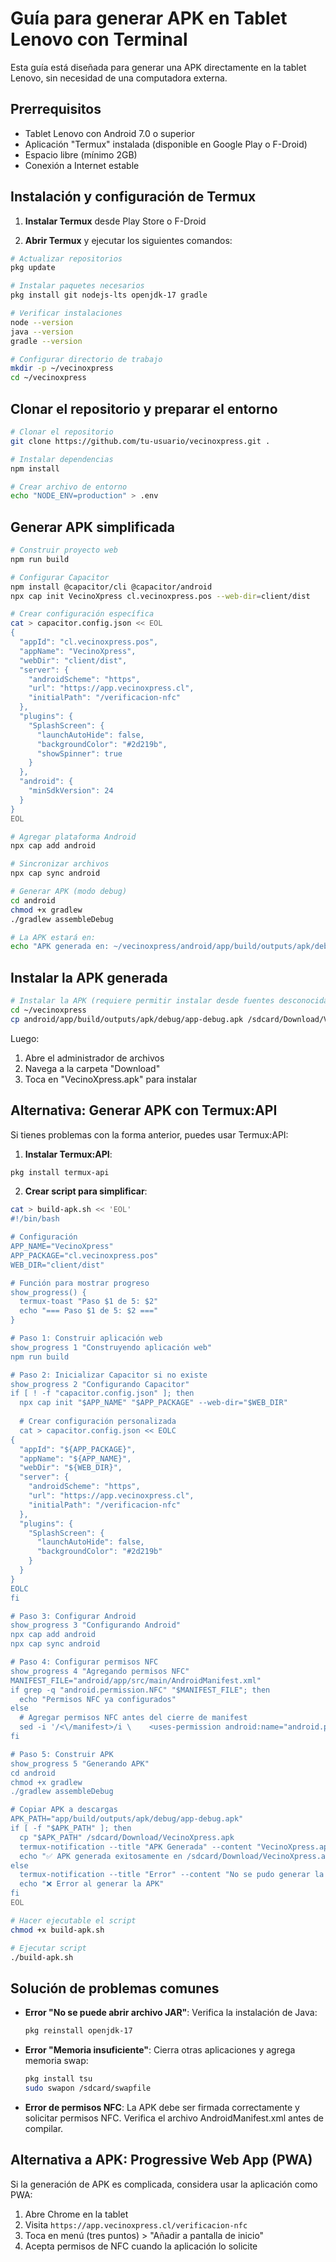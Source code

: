 # Guía para generar APK en Tablet Lenovo con Terminal

Esta guía está diseñada para generar una APK directamente en la tablet Lenovo, sin necesidad de una computadora externa.

## Prerrequisitos

- Tablet Lenovo con Android 7.0 o superior
- Aplicación "Termux" instalada (disponible en Google Play o F-Droid)
- Espacio libre (mínimo 2GB)
- Conexión a Internet estable

## Instalación y configuración de Termux

1. **Instalar Termux** desde Play Store o F-Droid

2. **Abrir Termux** y ejecutar los siguientes comandos:

```bash
# Actualizar repositorios
pkg update

# Instalar paquetes necesarios
pkg install git nodejs-lts openjdk-17 gradle

# Verificar instalaciones
node --version
java --version
gradle --version

# Configurar directorio de trabajo
mkdir -p ~/vecinoxpress
cd ~/vecinoxpress
```

## Clonar el repositorio y preparar el entorno

```bash
# Clonar el repositorio
git clone https://github.com/tu-usuario/vecinoxpress.git .

# Instalar dependencias
npm install

# Crear archivo de entorno
echo "NODE_ENV=production" > .env
```

## Generar APK simplificada

```bash
# Construir proyecto web
npm run build

# Configurar Capacitor
npm install @capacitor/cli @capacitor/android
npx cap init VecinoXpress cl.vecinoxpress.pos --web-dir=client/dist

# Crear configuración específica
cat > capacitor.config.json << EOL
{
  "appId": "cl.vecinoxpress.pos",
  "appName": "VecinoXpress",
  "webDir": "client/dist",
  "server": {
    "androidScheme": "https",
    "url": "https://app.vecinoxpress.cl",
    "initialPath": "/verificacion-nfc"
  },
  "plugins": {
    "SplashScreen": {
      "launchAutoHide": false,
      "backgroundColor": "#2d219b",
      "showSpinner": true
    }
  },
  "android": {
    "minSdkVersion": 24
  }
}
EOL

# Agregar plataforma Android
npx cap add android

# Sincronizar archivos
npx cap sync android

# Generar APK (modo debug)
cd android
chmod +x gradlew
./gradlew assembleDebug

# La APK estará en:
echo "APK generada en: ~/vecinoxpress/android/app/build/outputs/apk/debug/app-debug.apk"
```

## Instalar la APK generada

```bash
# Instalar la APK (requiere permitir instalar desde fuentes desconocidas)
cd ~/vecinoxpress
cp android/app/build/outputs/apk/debug/app-debug.apk /sdcard/Download/VecinoXpress.apk
```

Luego:
1. Abre el administrador de archivos
2. Navega a la carpeta "Download"
3. Toca en "VecinoXpress.apk" para instalar

## Alternativa: Generar APK con Termux:API

Si tienes problemas con la forma anterior, puedes usar Termux:API:

1. **Instalar Termux:API**:
```bash
pkg install termux-api
```

2. **Crear script para simplificar**:
```bash
cat > build-apk.sh << 'EOL'
#!/bin/bash

# Configuración
APP_NAME="VecinoXpress"
APP_PACKAGE="cl.vecinoxpress.pos"
WEB_DIR="client/dist"

# Función para mostrar progreso
show_progress() {
  termux-toast "Paso $1 de 5: $2"
  echo "=== Paso $1 de 5: $2 ==="
}

# Paso 1: Construir aplicación web
show_progress 1 "Construyendo aplicación web"
npm run build

# Paso 2: Inicializar Capacitor si no existe
show_progress 2 "Configurando Capacitor"
if [ ! -f "capacitor.config.json" ]; then
  npx cap init "$APP_NAME" "$APP_PACKAGE" --web-dir="$WEB_DIR"
  
  # Crear configuración personalizada
  cat > capacitor.config.json << EOLC
{
  "appId": "${APP_PACKAGE}",
  "appName": "${APP_NAME}",
  "webDir": "${WEB_DIR}",
  "server": {
    "androidScheme": "https",
    "url": "https://app.vecinoxpress.cl",
    "initialPath": "/verificacion-nfc"
  },
  "plugins": {
    "SplashScreen": {
      "launchAutoHide": false,
      "backgroundColor": "#2d219b"
    }
  }
}
EOLC
fi

# Paso 3: Configurar Android
show_progress 3 "Configurando Android"
npx cap add android
npx cap sync android

# Paso 4: Configurar permisos NFC
show_progress 4 "Agregando permisos NFC"
MANIFEST_FILE="android/app/src/main/AndroidManifest.xml"
if grep -q "android.permission.NFC" "$MANIFEST_FILE"; then
  echo "Permisos NFC ya configurados"
else
  # Agregar permisos NFC antes del cierre de manifest
  sed -i '/<\/manifest>/i \    <uses-permission android:name="android.permission.NFC" \/>\n    <uses-feature android:name="android.hardware.nfc" android:required="true" \/>' "$MANIFEST_FILE"
fi

# Paso 5: Construir APK
show_progress 5 "Generando APK"
cd android
chmod +x gradlew
./gradlew assembleDebug

# Copiar APK a descargas
APK_PATH="app/build/outputs/apk/debug/app-debug.apk"
if [ -f "$APK_PATH" ]; then
  cp "$APK_PATH" /sdcard/Download/VecinoXpress.apk
  termux-notification --title "APK Generada" --content "VecinoXpress.apk está en tu carpeta de Descargas"
  echo "✅ APK generada exitosamente en /sdcard/Download/VecinoXpress.apk"
else
  termux-notification --title "Error" --content "No se pudo generar la APK"
  echo "❌ Error al generar la APK"
fi
EOL

# Hacer ejecutable el script
chmod +x build-apk.sh

# Ejecutar script
./build-apk.sh
```

## Solución de problemas comunes

- **Error "No se puede abrir archivo JAR"**: Verifica la instalación de Java:
  ```bash
  pkg reinstall openjdk-17
  ```

- **Error "Memoria insuficiente"**: Cierra otras aplicaciones y agrega memoria swap:
  ```bash
  pkg install tsu
  sudo swapon /sdcard/swapfile
  ```

- **Error de permisos NFC**: La APK debe ser firmada correctamente y solicitar permisos NFC. Verifica el archivo AndroidManifest.xml antes de compilar.

## Alternativa a APK: Progressive Web App (PWA)

Si la generación de APK es complicada, considera usar la aplicación como PWA:

1. Abre Chrome en la tablet
2. Visita `https://app.vecinoxpress.cl/verificacion-nfc`
3. Toca en menú (tres puntos) > "Añadir a pantalla de inicio"
4. Acepta permisos de NFC cuando la aplicación lo solicite